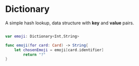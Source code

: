 # Dictionary

A simple hash lookup, data structure with __key__ and __value__ pairs.

```swift

var emoji: Dictionary<Int,String>

func emoji(for card: Card) -> String{
    let chosenEmoji = emoji[card.identifier]
        return "?"
}
```